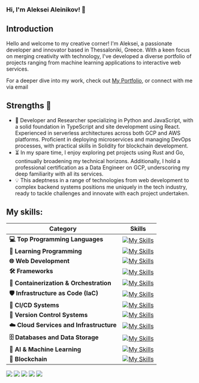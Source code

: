 ### Hi, I'm Aleksei Aleinikov! 👋

## Introduction

Hello and welcome to my creative corner! I'm Aleksei, a passionate developer and innovator based in Thessaloniki, Greece. With a keen focus on merging creativity with technology, I've developed a diverse portfolio of projects ranging from machine learning applications to interactive web services.

For a deeper dive into my work, check out [My Portfolio](https://lf3551.github.io), or connect with me via email




## Strengths 💪

- 🚀 Developer and Researcher specializing in Python and JavaScript, with a solid foundation in TypeScript and site development using React. Experienced in serverless architectures across both GCP and AWS platforms. Proficient in deploying microservices and managing DevOps processes, with practical skills in Solidity for blockchain development.
- ⏳ In my spare time, I enjoy exploring pet projects using Rust and Go, continually broadening my technical horizons. Additionally, I hold a professional certification as a Data Engineer on GCP, underscoring my deep familiarity with all its services.
- 💡 This adeptness in a range of technologies from web development to complex backend systems positions me uniquely in the tech industry, ready to tackle challenges and innovate with each project undertaken.

## My skills:

| Category                        | Skills |
|---------------------------------|--------|
| **💻 Top Programming Languages**   | [![My Skills](https://skillicons.dev/icons?i=python,js,nodejs,ts)](https://skillicons.dev) |
| **📘 Learning Programming**        | [![My Skills](https://skillicons.dev/icons?i=go,rust)](https://skillicons.dev) |
| **🌐 Web Development**             | [![My Skills](https://skillicons.dev/icons?i=react,html,css)](https://skillicons.dev) |
| **🛠️ Frameworks**                  | [![My Skills](https://skillicons.dev/icons?i=flask,fastapi)](https://skillicons.dev) |
| **🐳 Containerization & Orchestration** | [![My Skills](https://skillicons.dev/icons?i=docker,kubernetes)](https://skillicons.dev) |
| **🛡️ Infrastructure as Code (IaC)** | [![My Skills](https://skillicons.dev/icons?i=terraform,ansible)](https://skillicons.dev) |
| **🔁 CI/CD Systems**               | [![My Skills](https://skillicons.dev/icons?i=jenkins)](https://skillicons.dev) |
| **📝 Version Control Systems**     | [![My Skills](https://skillicons.dev/icons?i=git,github,gitlab)](https://skillicons.dev) |
| **☁️ Cloud Services and Infrastructure** | [![My Skills](https://skillicons.dev/icons?i=gcp,aws,azure,openstack,vercel,heroku)](https://skillicons.dev) |
| **🗄️ Databases and Data Storage**  | [![My Skills](https://skillicons.dev/icons?i=mysql,mongodb,postgresql,redis,dynamodb,sqlite,cassandra)](https://skillicons.dev) |
| **🧠 AI & Machine Learning**       | [![My Skills](https://skillicons.dev/icons?i=tensorflow,pytorch,scikkit-learn)](https://skillicons.dev) |
| **🔗 Blockchain**                  | [![My Skills](https://skillicons.dev/icons?i=solidity)](https://skillicons.dev) |


![](http://github-profile-summary-cards.vercel.app/api/cards/profile-details?username=lf3551&theme=dark)
![](http://github-profile-summary-cards.vercel.app/api/cards/repos-per-language?username=lf3551&theme=dark)
![](http://github-profile-summary-cards.vercel.app/api/cards/most-commit-language?username=lf3551&theme=dark)
![](http://github-profile-summary-cards.vercel.app/api/cards/productive-time?username=lf3551&theme=dark&utcOffset=8)
![](http://github-profile-summary-cards.vercel.app/api/cards/stats?username=lf3551&theme=dark)